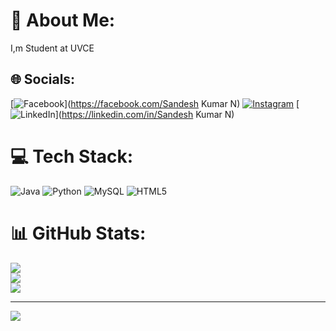 # 💫 About Me:
I,m Student at UVCE


## 🌐 Socials:
[![Facebook](https://img.shields.io/badge/Facebook-%231877F2.svg?logo=Facebook&logoColor=white)](https://facebook.com/Sandesh Kumar N) [![Instagram](https://img.shields.io/badge/Instagram-%23E4405F.svg?logo=Instagram&logoColor=white)](https://instagram.com/_sandy__n) [![LinkedIn](https://img.shields.io/badge/LinkedIn-%230077B5.svg?logo=linkedin&logoColor=white)](https://linkedin.com/in/Sandesh Kumar N) 

# 💻 Tech Stack:
![Java](https://img.shields.io/badge/java-%23ED8B00.svg?style=plastic&logo=openjdk&logoColor=white) ![Python](https://img.shields.io/badge/python-3670A0?style=plastic&logo=python&logoColor=ffdd54) ![MySQL](https://img.shields.io/badge/Canva-%2300C4CC.svg?style=plastic&logo=Canva&logoColor=white) ![HTML5](https://img.shields.io/badge/html5-%23E34F26.svg?style=plastic&logo=html5&logoColor=white)
# 📊 GitHub Stats:
![](https://github-readme-stats.vercel.app/api?username=Sandeshkumarn&theme=dark&hide_border=false&include_all_commits=false&count_private=false)<br/>
![](https://github-readme-streak-stats.herokuapp.com/?user=Sandeshkumarn&theme=dark&hide_border=false)<br/>
![](https://github-readme-stats.vercel.app/api/top-langs/?username=Sandeshkumarn&theme=dark&hide_border=false&include_all_commits=false&count_private=false&layout=compact)

---
[![](https://visitcount.itsvg.in/api?id=Sandeshkumarn&icon=0&color=0)](https://visitcount.itsvg.in)

<!-- Proudly created with GPRM ( https://gprm.itsvg.in ) -->
